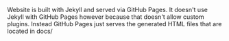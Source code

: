Website is built with Jekyll and served via GitHub Pages. It doesn't use Jekyll
with GitHub Pages however because that doesn't allow custom plugins. Instead
GitHub Pages just serves the generated HTML files that are located in docs/
